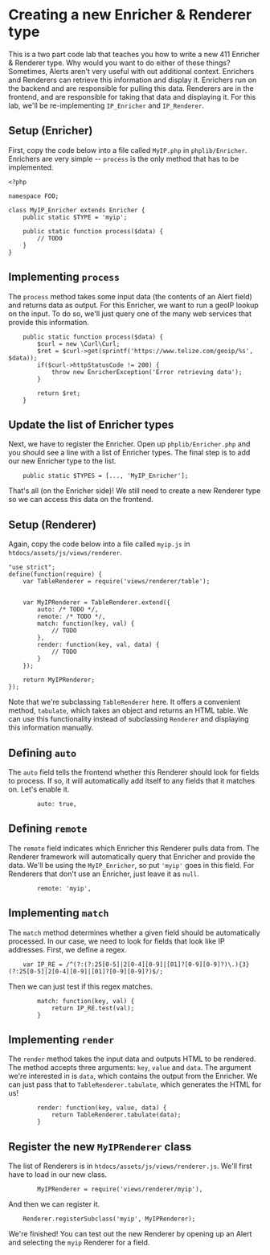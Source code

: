 Creating a new Enricher & Renderer type
=======================================

This is a two part code lab that teaches you how to write a new 411 Enricher & Renderer type. Why would you want to do either of these things? Sometimes, Alerts aren't very useful with out additional context. Enrichers and Renderers can retrieve this information and display it. Enrichers run on the backend and are responsible for pulling this data. Renderers are in the frontend, and are responsible for taking that data and displaying it. For this lab, we'll be re-implementing `IP_Enricher` and `IP_Renderer`.


Setup (Enricher)
----------------

First, copy the code below into a file called `MyIP.php` in `phplib/Enricher`. Enrichers are very simple -- `process` is the only method that has to be implemented.
```
<?php

namespace FOO;

class MyIP_Enricher extends Enricher {
    public static $TYPE = 'myip';

    public static function process($data) {
        // TODO
    }
}
```


Implementing `process`
------------------------

The `process` method takes some input data (the contents of an Alert field) and returns data as output. For this Enricher, we want to run a geoIP lookup on the input. To do so, we'll just query one of the many web services that provide this information.
```
    public static function process($data) {
        $curl = new \Curl\Curl;
        $ret = $curl->get(sprintf('https://www.telize.com/geoip/%s', $data));
        if($curl->httpStatusCode != 200) {
            throw new EnricherException('Error retrieving data');
        }

        return $ret;
    }
```


Update the list of Enricher types
-------------------------------

Next, we have to register the Enricher. Open up `phplib/Enricher.php` and you should see a line with a list of Enricher types. The final step is to add our new Enricher type to the list.
```
    public static $TYPES = [..., 'MyIP_Enricher'];
```

That's all (on the Enricher side)! We still need to create a new Renderer type so we can access this data on the frontend.


Setup (Renderer)
----------------

Again, copy the code below into a file called `myip.js` in `htdocs/assets/js/views/renderer`.
```
"use strict";
define(function(require) {
    var TableRenderer = require('views/renderer/table');


    var MyIPRenderer = TableRenderer.extend({
        auto: /* TODO */,
        remote: /* TODO */,
        match: function(key, val) {
            // TODO
        },
        render: function(key, val, data) {
            // TODO
        }
    });

    return MyIPRenderer;
});
```

Note that we're subclassing `TableRenderer` here. It offers a convenient method, `tabulate`, which takes an object and returns an HTML table. We can use this functionality instead of subclassing `Renderer` and displaying this information manually.


Defining `auto`
---------------

The `auto` field tells the frontend whether this Renderer should look for fields to process. If so, it will automatically add itself to any fields that it matches on. Let's enable it.
```
        auto: true,
```


Defining `remote`
-----------------

The `remote` field indicates which Enricher this Renderer pulls data from. The Renderer framework will automatically query that Enricher and provide the data. We'll be using the `MyIP_Enricher`, so put `'myip'` goes in this field. For Renderers that don't use an Enricher, just leave it as `null`.
```
        remote: 'myip',
```


Implementing `match`
--------------------

The `match` method determines whether a given field should be automatically processed. In our case, we need to look for fields that look like IP addresses. First, we define a regex.
```
    var IP_RE = /^(?:(?:25[0-5]|2[0-4][0-9]|[01]?[0-9][0-9]?)\.){3}(?:25[0-5]|2[0-4][0-9]|[01]?[0-9][0-9]?)$/;
```

Then we can just test if this regex matches.
```
        match: function(key, val) {
            return IP_RE.test(val);
        }
```


Implementing `render`
---------------------

The `render` method takes the input data and outputs HTML to be rendered. The method accepts three arguments: `key`, `value` and `data`. The argument we're interested in is `data`, which contains the output from the Enricher. We can just pass that to `TableRenderer.tabulate`, which generates the HTML for us!
```
        render: function(key, value, data) {
            return TableRenderer.tabulate(data);
        }
```


Register the new `MyIPRenderer` class
-------------------------------------

The list of Renderers is in `htdocs/assets/js/views/renderer.js`. We'll first have to load in our new class.
```
        MyIPRenderer = require('views/renderer/myip'),
```

And then we can register it.
```
    Renderer.registerSubclass('myip', MyIPRenderer);
```

We're finished! You can test out the new Renderer by opening up an Alert and selecting the `myip` Renderer for a field.
